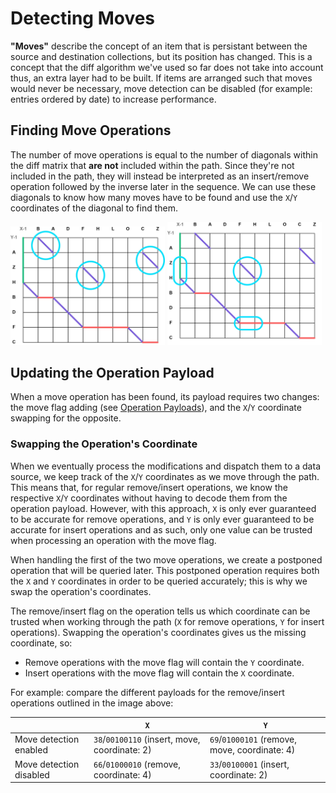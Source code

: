 # Detecting Moves

**"Moves"** describe the concept of an item that is persistant between the source and destination collections, but its position has changed. This is a concept that the diff algorithm we've used so far does not take into account thus, an extra layer had to be built. If items are arranged such that moves would never be necessary, move detection can be disabled (for example: entries ordered by date) to increase performance.

## Finding Move Operations

The number of move operations is equal to the number of diagonals within the diff matrix that **are not** included within the path. Since they're not included in the path, they will instead be interpreted as an insert/remove operation followed by the inverse later in the sequence. We can use these diagonals to know how many moves have to be found and use the `X`/`Y` coordinates of the diagonal to find them.

<img src="images/badfhlocz-grid-path-fastest-unused-moves-1.jpg" width="49%" height="49%"> <img src="images/badfhlocz-grid-path-fastest-unused-moves-2.jpg" width="49%" height="49%">

## Updating the Operation Payload

When a move operation has been found, its payload requires two changes: the move flag adding (see [Operation Payloads](3%20-%20Operation%20Payloads.md)), and the `X`/`Y` coordinate swapping for the opposite.

### Swapping the Operation's Coordinate

When we eventually process the modifications and dispatch them to a data source, we keep track of the `X`/`Y` coordinates as we move through the path. This means that, for regular remove/insert operations, we know the respective `X`/`Y` coordinates without having to decode them from the operation payload. However, with this approach, `X` is only ever guaranteed to be accurate for remove operations, and `Y` is only ever guaranteed to be accurate for insert operations and as such, only one value can be trusted when processing an operation with the move flag.

When handling the first of the two move operations, we create a postponed operation that will be queried later. This postponed operation requires both the `X` and `Y` coordinates in order to be queried accurately; this is why we swap the operation's coordinates.

The remove/insert flag on the operation tells us which coordinate can be trusted when working through the path (`X` for remove operations, `Y` for insert operations). Swapping the operation's coordinates gives us the missing coordinate, so:

* Remove operations with the move flag will contain the `Y` coordinate.
* Insert operations with the move flag will contain the `X` coordinate.

For example: compare the different payloads for the remove/insert operations outlined in the image above:

| | `X` | `Y` |
| --- | --- | --- |
| Move detection enabled | `38`/`00100110` (insert, move, coordinate: 2) | `69`/`01000101` (remove, move, coordinate: 4) |
| Move detection disabled | `66`/`01000010` (remove, coordinate: 4) | `33`/`00100001` (insert, coordinate: 2) |
